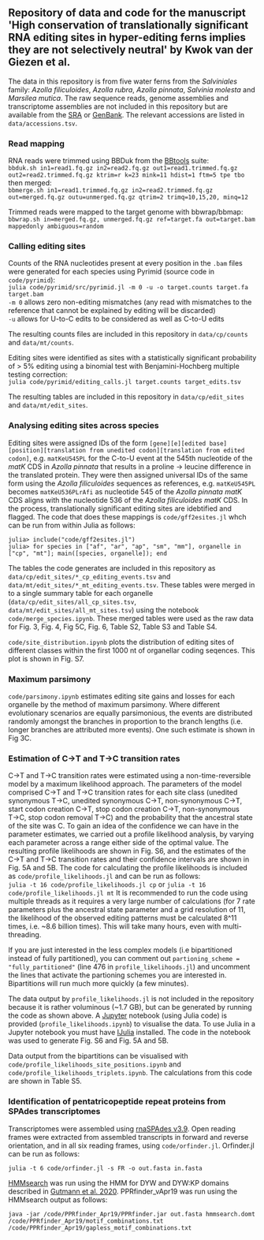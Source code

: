 ## Repository of data and code for the manuscript 'High conservation of translationally significant RNA editing sites in hyper-editing ferns implies they are not selectively neutral' by Kwok van der Giezen et al.

The data in this repository is from five water ferns from the *Salviniales* family: *Azolla filiculoides*, *Azolla rubra*, *Azolla pinnata*, *Salvinia molesta* and *Marsilea mutica*. The raw sequence reads, genome assemblies and transcriptome assemblies are not included in this repository but are available from the [SRA](https://www.ncbi.nlm.nih.gov/sra) or [GenBank](https://www.ncbi.nlm.nih.gov/genbank/). The relevant accessions are listed in `data/accessions.tsv`.

### Read mapping

RNA reads were trimmed using BBDuk from the [BBtools](https://sourceforge.net/projects/bbmap/) suite:  
`bbduk.sh in1=read1.fq.gz in2=read2.fq.gz out1=read1.trimmed.fq.gz out2=read2.trimmed.fq.gz ktrim=r k=23 mink=11 hdist=1 ftm=5 tpe tbo`  
then merged:  
`bbmerge.sh in1=read1.trimmed.fq.gz in2=read2.trimmed.fq.gz out=merged.fq.gz outu=unmerged.fq.gz qtrim=2 trimq=10,15,20, minq=12`

Trimmed reads were mapped to the target genome with bbwrap/bbmap:  
`bbwrap.sh in=merged.fq.gz, unmerged.fq.gz ref=target.fa out=target.bam mappedonly ambiguous=random`

### Calling editing sites

Counts of the RNA nucleotides present at every position in the `.bam` files were generated for each species using Pyrimid (source code in `code/pyrimid`):  
`julia code/pyrimid/src/pyrimid.jl -m 0 -u -o target.counts target.fa target.bam`  
`-m 0` allows zero non-editing mismatches (any read with mismatches to the reference that cannot be explained by editing will be discarded)  
`-u` allows for U-to-C edits to be considered as well as C-to-U edits

The resulting counts files are included in this repository in `data/cp/counts` and `data/mt/counts`.

Editing sites were identified as sites with a statistically significant probability of > 5% editing using a binomial test with Benjamini-Hochberg multiple testing correction:  
`julia code/pyrimid/editing_calls.jl target.counts target_edits.tsv`

The resulting tables are included in this repository in `data/cp/edit_sites` and `data/mt/edit_sites`.

### Analysing editing sites across species

Editing sites were assigned IDs of the form `[gene][e][edited base][position][translation from unedited codon][translation from edited codon]`, e.g. `matKeU545PL` for the C-to-U event at the 545th nucleotide of the *matK* CDS in *Azolla pinnata* that results in a proline -> leucine difference in the translated protein. They were then assigned universal IDs of the same form using the *Azolla filiculoides* sequences as references, e.g. `matKeU545PL` becomes `matKeU536PLrAfi` as nucleotide 545 of the *Azolla pinnata* *matK* CDS aligns with the nucleotide 536 of the *Azolla filiculoides* *matK* CDS. In the process, translationally significant editing sites are idebtified and flagged. The code that does these mappings is `code/gff2esites.jl` whch can be run from within Julia as follows:

`julia> include("code/gff2esites.jl")`  
`julia> for species in ["af", "ar", "ap", "sm", "mm"], organelle in ["cp", "mt"]; main([species, organelle]); end`

The tables the code generates are included in this repository as `data/cp/edit_sites/*_cp_editing_events.tsv` and `data/mt/edit_sites/*_mt_editing_events.tsv`. These tables were merged in to a single summary table for each organelle (`data/cp/edit_sites/all_cp_sites.tsv`, `data/mt/edit_sites/all_mt_sites.tsv`) using the notebook `code/merge_species.ipynb`. These merged tables were used as the raw data for Fig. 3, Fig. 4, Fig 5C, Fig. 6, Table S2, Table S3 and Table S4.

`code/site_distribution.ipynb` plots the distribution of editing sites of different classes within the first 1000 nt of organellar coding seqences. This plot is shown in Fig. S7.

### Maximum parsimony

`code/parsimony.ipynb` estimates editing site gains and losses for each organelle by the method of maximum  parsimony. Where different evolutionary scenarios are equally parsimonious, the events are distributed randomly amongst the branches in proportion to the branch lengths (i.e. longer branches are attributed more events). One such estimate is shown in Fig 3C.

### Estimation of C→T and T→C transition rates

C→T and T→C transition rates were estimated using a non-time-reversible model by a maximum likelihood approach. The parameters of the model comprised C→T and T→C transition rates for each site class (unedited synonymous T→C, unedited synonymous C→T, non-synonymous C→T, start codon creation C→T, stop codon creation C→T, non-synonymous T→C, stop codon removal T→C) and the probability that the ancestral state of the site was C. To gain an idea of the confidence we can have in the parameter estimates, we carried out a profile likelihood analysis, by varying each parameter across a range either side of the optimal value. The resulting profile likelihoods are shown in Fig. S6, and the estimates of the C→T and T→C transition rates and their confidence intervals are shown in Fig. 5A and 5B. The code for calculating the profile likelihoods is included as `code/profile_likelihoods.jl` and can be run as follows:  
`julia -t 16 code/profile_likelihoods.jl cp`  or `julia -t 16 code/profile_likelihoods.jl mt`
It is recommended to run the code using multiple threads as it requires a very large number of calculations (for 7 rate parameters plus the ancestral state parameter and a grid resolution of 11, the likelihood of the observed editing patterns must be calculated 8^11 times, i.e. ~8.6 billion times). This will take many hours, even with multi-threading.

If you are just interested in the less complex models (i.e bipartitioned instead of fully partitioned), you can comment out `partioning_scheme = "fully_partitioned"` (line 476 in `profile_likelihoods.jl`) and uncomment the lines that activate the partioning schemes you are interested in. Bipartitions will run much more quickly (a few minutes).

The data output by `profile_likelihoods.jl` is not included in the repository because it is rather voluminous (~1.7 GB), but can be generated by running the code as shown above. A [Jupyter](https://jupyter.org) notebook (using Julia code) is provided (`profile_likelihoods.ipynb`) to visualise the data. To use Julia in a Jupyter notebook you must have [IJulia](https://github.com/JuliaLang/IJulia.jl) installed. The code in the notebook was used to generate Fig. S6 and Fig. 5A and 5B.

Data output from the bipartitions can be visualised with `code/profile_likelihoods_site_positions.ipynb` and `code/profile_likelihoods_triplets.ipynb`. The calculations from this code are shown in Table S5.

### Identification of pentatricopeptide repeat proteins from SPAdes transcriptomes

Transcriptomes were assembled using [rnaSPAdes v3.9](https://github.com/ablab/spades). Open reading frames were extracted from assembled transcripts in forward and reverse orientation, and in all six reading frames, using `code/orfinder.jl`. Orfinder.jl can be run as follows:

`julia -t 6 code/orfinder.jl -s FR -o out.fasta in.fasta`

[HMMsearch](https://github.com/EddyRivasLab/hmmer) was run using the HMM for DYW and DYW:KP domains described in [Gutmann et al. 2020](https://doi.org/10.1016/j.molp.2019.11.002). PPRfinder_vApr19 was run using the HMMsearch output as follows:

`java -jar /code/PPRfinder_Apr19/PPRfinder.jar out.fasta hmmsearch.domt /code/PPRfinder_Apr19/motif_combinations.txt /code/PPRfinder_Apr19/gapless_motif_combinations.txt`



